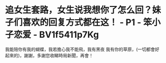 # 追女生套路，女生说我想你了怎么回？妹子们喜欢的回复方式都在这！ - P1 - 笨小子恋爱 - BV1f5411p7Kg

我能陪你有我的蝴蝶，我若擔心我不能飛，我有黑夜 我有你的草原，(一切都會好起來的)，謝謝，多謝您收睇時局新聞，再會！

